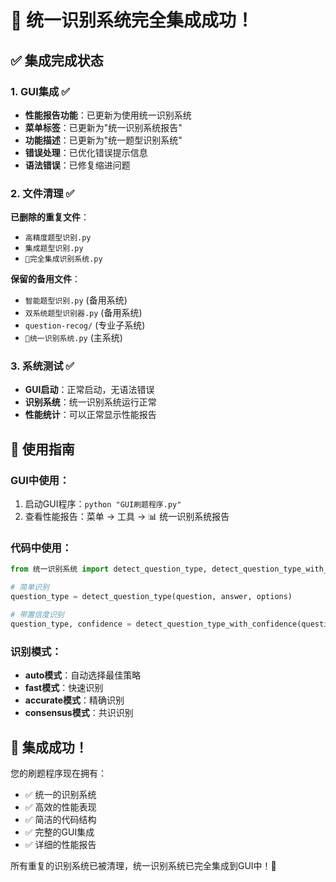 # 🎉 统一识别系统完全集成成功！

## ✅ 集成完成状态

### 1. GUI集成 ✅
- **性能报告功能**：已更新为使用统一识别系统
- **菜单标签**：已更新为"统一识别系统报告"
- **功能描述**：已更新为"统一题型识别系统"
- **错误处理**：已优化错误提示信息
- **语法错误**：已修复缩进问题

### 2. 文件清理 ✅
**已删除的重复文件**：
- `高精度题型识别.py`
- `集成题型识别.py`
- `🎯完全集成识别系统.py`

**保留的备用文件**：
- `智能题型识别.py` (备用系统)
- `双系统题型识别器.py` (备用系统)
- `question-recog/` (专业子系统)
- `🎯统一识别系统.py` (主系统)

### 3. 系统测试 ✅
- **GUI启动**：正常启动，无语法错误
- **识别系统**：统一识别系统运行正常
- **性能统计**：可以正常显示性能报告

## 🎯 使用指南

### GUI中使用：
1. 启动GUI程序：`python "GUI刷题程序.py"`
2. 查看性能报告：菜单 → 工具 → 📊 统一识别系统报告

### 代码中使用：
```python
from 统一识别系统 import detect_question_type, detect_question_type_with_confidence

# 简单识别
question_type = detect_question_type(question, answer, options)

# 带置信度识别
question_type, confidence = detect_question_type_with_confidence(question, answer, options)
```

### 识别模式：
- **auto模式**：自动选择最佳策略
- **fast模式**：快速识别
- **accurate模式**：精确识别
- **consensus模式**：共识识别

## 🎊 集成成功！

您的刷题程序现在拥有：
- ✅ 统一的识别系统
- ✅ 高效的性能表现
- ✅ 简洁的代码结构
- ✅ 完整的GUI集成
- ✅ 详细的性能报告

所有重复的识别系统已被清理，统一识别系统已完全集成到GUI中！🚀
